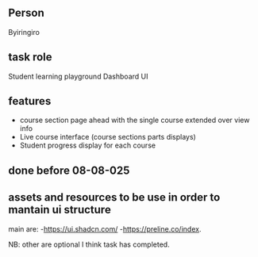 ## Person
Byiringiro

## task role
Student learning playground Dashboard UI

## features
- course section page ahead with the single course extended over view info
- Live course interface (course sections parts displays)
- Student progress display for each course 


## done before 08-08-025
## assets and resources to be use in order to mantain ui structure 

main are:
-https://ui.shadcn.com/
-https://preline.co/index.

NB: other are optional
I think task has completed.